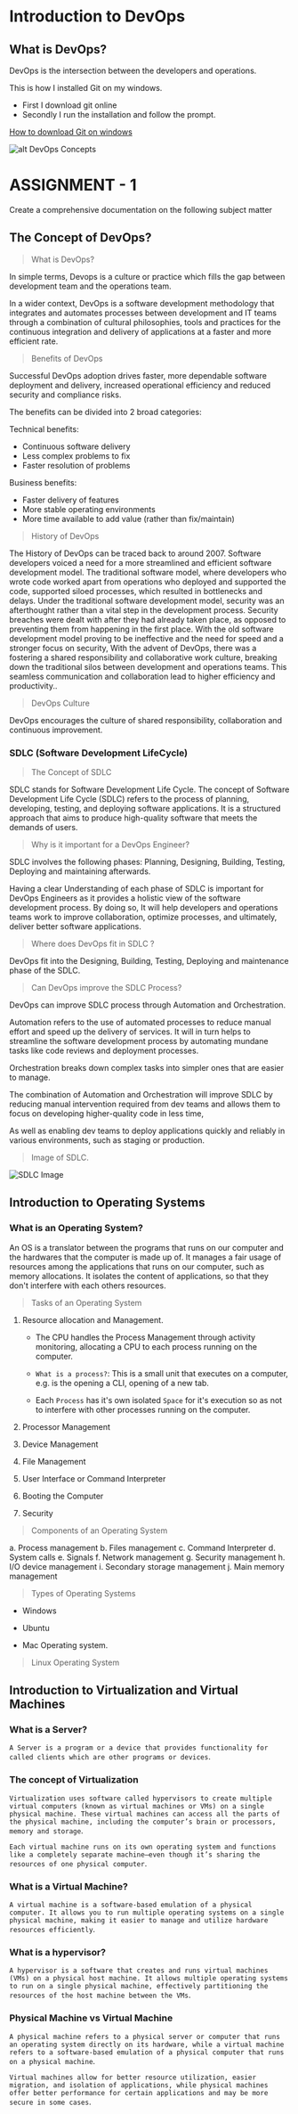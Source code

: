 # Introduction to DevOps

## What is DevOps?

DevOps is the intersection between the developers and operations.

This is how I installed Git on my windows.

- First I download git online
- Secondly I run the installation and follow the prompt.

[How to download Git on windows](https://git-scm.com/downloads)

![alt DevOps Concepts](images/devops.jpg)

# ASSIGNMENT - 1

Create a comprehensive documentation on the following subject matter

## The Concept of DevOps?

> What is DevOps?

In simple terms, Devops is a culture or practice which fills the gap between development team and the operations team.

In a wider context, DevOps is a software development methodology that integrates and automates processes between development and IT teams through a combination of cultural philosophies, tools and practices for the continuous integration and delivery of applications at a faster and more efficient rate.

> Benefits of DevOps

Successful DevOps adoption drives faster, more dependable software deployment and delivery,
increased operational efficiency and reduced security and compliance risks.

The benefits can be divided into 2 broad categories:

Technical benefits:

- Continuous software delivery
- Less complex problems to fix
- Faster resolution of problems

Business benefits:

- Faster delivery of features
- More stable operating environments
- More time available to add value (rather than fix/maintain)

> History of DevOps

The History of DevOps can be traced back to around 2007. Software developers voiced a need for a more streamlined and efficient software development model. The traditional software model, where developers who wrote code worked apart from operations who deployed and supported the code, supported siloed processes, which resulted in bottlenecks and delays. Under the traditional software development model, security was an afterthought rather than a vital step in the development process. Security breaches were dealt with after they had already taken place, as opposed to preventing them from happening in the first place. With the old software development model proving to be ineffective and the need for speed and a stronger focus on security, With the advent of DevOps, there was a fostering a shared responsibility and collaborative work culture, breaking down the traditional silos between development and operations teams. This seamless communication and collaboration lead to higher efficiency and productivity..

> DevOps Culture

DevOps encourages the culture of shared responsibility, collaboration and continuous improvement.

### SDLC (Software Development LifeCycle)

> The Concept of SDLC

SDLC stands for Software Development Life Cycle.
The concept of Software Development Life Cycle (SDLC) refers to the process of planning, developing, testing, and deploying software applications. It is a structured approach that aims to produce high-quality software that meets the demands of users.

> Why is it important for a DevOps Engineer?

SDLC involves the following phases: Planning, Designing, Building, Testing, Deploying and maintaining afterwards.

Having a clear Understanding of each phase of SDLC is important for DevOps Engineers as it provides a holistic view of the software development process. By doing so, It will help developers and operations teams work to improve collaboration, optimize processes, and ultimately, deliver better software applications.

> Where does DevOps fit in SDLC ?

DevOps fit into the Designing, Building, Testing, Deploying and maintenance phase of the SDLC.

> Can DevOps improve the SDLC Process?

DevOps can improve SDLC process through Automation and Orchestration.

Automation refers to the use of automated processes to reduce manual effort and speed up the delivery of services. It will in turn helps to streamline the software development process by automating mundane tasks like code reviews and deployment processes.

Orchestration breaks down complex tasks into simpler ones that are easier to manage.

The combination of Automation and Orchestration will improve SDLC by reducing manual intervention required from dev teams and allows them to focus on developing higher-quality code in less time,

As well as enabling dev teams to deploy applications quickly and reliably in various environments, such as staging or production.

> Image of SDLC.

![SDLC Image](images/SDLC_-_Software_Development_Life_Cycle.jpg)

## Introduction to Operating Systems

### What is an Operating System?

An OS is a translator between the programs that runs on our computer and the hardwares that the computer is made up of. It manages a fair usage of resources among the applications that runs on our computer, such as memory allocations. It isolates the content of applications, so that they don't interfere with each others resources.

> Tasks of an Operating System

1. Resource allocation and Management.

   - The CPU handles the Process Management through activity monitoring, allocating a CPU to each process running on the computer.

   - `What is a process?`: This is a small unit that executes on a computer, e.g. is the opening a CLI, opening of a new tab.
   - Each `Process` has it's own isolated `Space` for it's execution so as not to interfere with other processes running on the computer.

2. Processor Management

3. Device Management

4. File Management

5. User Interface or Command Interpreter

6. Booting the Computer

7. Security

> Components of an Operating System

a. Process management
b. Files management
c. Command Interpreter
d. System calls
e. Signals
f. Network management
g. Security management
h. I/O device management
i. Secondary storage management
j. Main memory management

> Types of Operating Systems

- Windows

- Ubuntu

- Mac Operating system.

> Linux Operating System

## Introduction to Virtualization and Virtual Machines

### What is a Server?

`A Server is a program or a device that provides functionality for called clients which are other programs or devices`.

### The concept of Virtualization

`Virtualization uses software called hypervisors to create multiple virtual computers (known as virtual machines or VMs) on a single physical machine. These virtual machines can access all the parts of the physical machine, including the computer’s brain or processors, memory and storage`.

`Each virtual machine runs on its own operating system and functions like a completely separate machine—even though it’s sharing the resources of one physical computer`.

### What is a Virtual Machine?

`A virtual machine is a software-based emulation of a physical computer. It allows you to run multiple operating systems on a single physical machine, making it easier to manage and utilize hardware resources efficiently`.

### What is a hypervisor?

`A hypervisor is a software that creates and runs virtual machines (VMs) on a physical host machine. It allows multiple operating systems to run on a single physical machine, effectively partitioning the resources of the host machine between the VMs`.

### Physical Machine vs Virtual Machine

`A physical machine refers to a physical server or computer that runs an operating system directly on its hardware, while a virtual machine refers to a software-based emulation of a physical computer that runs on a physical machine`.

`Virtual machines allow for better resource utilization, easier migration, and isolation of applications, while physical machines offer better performance for certain applications and may be more secure in some cases`.
